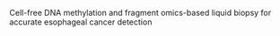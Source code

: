 Cell-free DNA methylation and fragment omics-based liquid biopsy for accurate esophageal cancer detection
